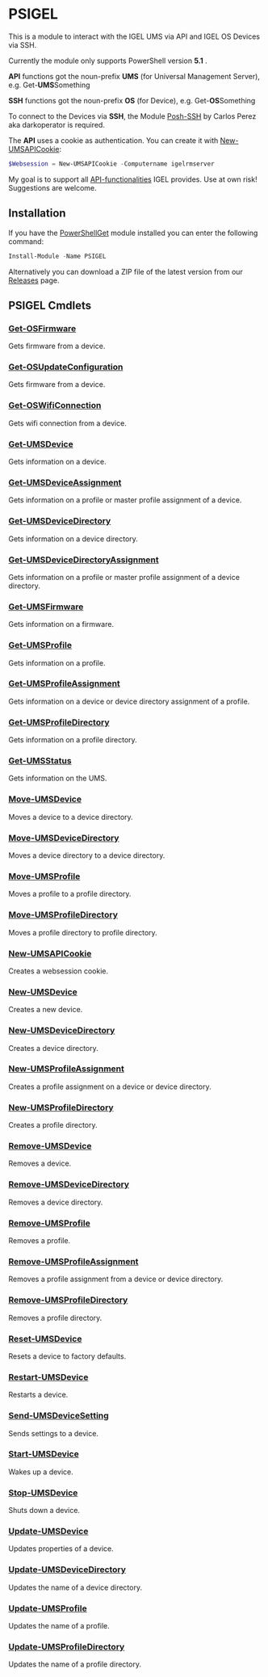 # PSIGEL

This is a module to interact with the IGEL UMS via API and IGEL OS Devices via SSH.

Currently the module  only supports PowerShell version **5.1** .

**API** functions got the noun-prefix **UMS** (for Universal Management Server), e.g. Get-**UMS**Something

**SSH** functions got the noun-prefix **OS** (for Device), e.g. Get-**OS**Something

To connect to the Devices via **SSH**, the Module [Posh-SSH](https://github.com/darkoperator/Posh-SSH) by Carlos Perez aka darkoperator is required.

The **API** uses a cookie as authentication. You can create it with [New-UMSAPICookie](/README.MD#new-umsapicookie):

```powershell
$Websession = New-UMSAPICookie -Computername igelrmserver
```

My goal is to support all [API-functionalities](https://kb.igel.com/igelimi-v3/en/imi-api-v3-reference-2723425.html) IGEL provides. Use at own risk! Suggestions are welcome.

## Installation

If you have the [PowerShellGet](https://github.com/powershell/powershellget) module installed you can enter the following command:

```powershell
Install-Module -Name PSIGEL
```

Alternatively you can download a ZIP file of the latest version from our [Releases](https://github.com/IGEL-Community/PSIGEL/releases) page.

## PSIGEL Cmdlets
### [Get-OSFirmware](/Docs/Get-OSFirmware.md)
Gets firmware from a device.

### [Get-OSUpdateConfiguration](/Docs/Get-OSUpdateConfiguration.md)
Gets firmware from a device.

### [Get-OSWifiConnection](/Docs/Get-OSWifiConnection.md)
Gets wifi connection from a device.

### [Get-UMSDevice](/Docs/Get-UMSDevice.md)
Gets information on a device.

### [Get-UMSDeviceAssignment](/Docs/Get-UMSDeviceAssignment.md)
Gets information on a profile or master profile assignment of a device.

### [Get-UMSDeviceDirectory](/Docs/Get-UMSDeviceDirectory.md)
Gets information on a device directory.

### [Get-UMSDeviceDirectoryAssignment](/Docs/Get-UMSDeviceDirectoryAssignment.md)
Gets information on a profile or master profile assignment of a device directory.

### [Get-UMSFirmware](/Docs/Get-UMSFirmware.md)
Gets information on a firmware.

### [Get-UMSProfile](/Docs/Get-UMSProfile.md)
Gets information on a profile.

### [Get-UMSProfileAssignment](/Docs/Get-UMSProfileAssignment.md)
Gets information on a device or device directory assignment of a profile.

### [Get-UMSProfileDirectory](/Docs/Get-UMSProfileDirectory.md)
Gets information on a profile directory.

### [Get-UMSStatus](/Docs/Get-UMSStatus.md)
Gets information on the UMS.

### [Move-UMSDevice](/Docs/Move-UMSDevice.md)
Moves a device to a device directory.

### [Move-UMSDeviceDirectory](/Docs/Move-UMSDeviceDirectory.md)
Moves a device directory to a device directory.

### [Move-UMSProfile](/Docs/Move-UMSProfile.md)
Moves a profile to a profile directory.

### [Move-UMSProfileDirectory](/Docs/Move-UMSProfileDirectory.md)
Moves a profile directory to profile directory.

### [New-UMSAPICookie](/Docs/New-UMSAPICookie.md)
Creates a websession cookie.

### [New-UMSDevice](/Docs/New-UMSDevice.md)
Creates a new device.

### [New-UMSDeviceDirectory](/Docs/New-UMSDeviceDirectory.md)
Creates a device directory.

### [New-UMSProfileAssignment](/Docs/New-UMSProfileAssignment.md)
Creates a profile assignment on a device or device directory.

### [New-UMSProfileDirectory](/Docs/New-UMSProfileDirectory.md)
Creates a profile directory.

### [Remove-UMSDevice](/Docs/Remove-UMSDevice.md)
Removes a device.

### [Remove-UMSDeviceDirectory](/Docs/Remove-UMSDeviceDirectory.md)
Removes a device directory.

### [Remove-UMSProfile](/Docs/Remove-UMSProfile.md)
Removes a profile.

### [Remove-UMSProfileAssignment](/Docs/Remove-UMSProfileAssignment.md)
Removes a profile assignment from a device or device directory.

### [Remove-UMSProfileDirectory](/Docs/Remove-UMSProfileDirectory.md)
Removes a profile directory.

### [Reset-UMSDevice](/Docs/Reset-UMSDevice.md)
Resets a device to factory defaults.

### [Restart-UMSDevice](/Docs/Restart-UMSDevice.md)
Restarts a device.

### [Send-UMSDeviceSetting](/Docs/Send-UMSDeviceSetting.md)
Sends settings to a device.

### [Start-UMSDevice](/Docs/Start-UMSDevice.md)
Wakes up a device.

### [Stop-UMSDevice](/Docs/Stop-UMSDevice.md)
Shuts down a device.

### [Update-UMSDevice](/Docs/Update-UMSDevice.md)
Updates properties of a device.

### [Update-UMSDeviceDirectory](/Docs/Update-UMSDeviceDirectory.md)
Updates the name of a device directory.

### [Update-UMSProfile](/Docs/Update-UMSProfile.md)
Updates the name of a profile.

### [Update-UMSProfileDirectory](/Docs/Update-UMSProfileDirectory.md)
Updates the name of a profile directory.